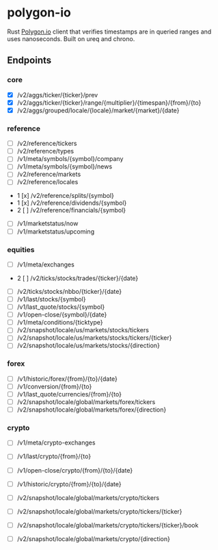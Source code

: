# polygon-io

Rust [Polygon.io](https://polygon.io) client that verifies timestamps are in queried ranges and uses nanoseconds. Built on ureq and chrono.


## Endpoints
### core
- [x] /v2/aggs/ticker/{ticker}/prev
- [x] /v2/aggs/ticker/{ticker}/range/{multiplier}/{timespan}/{from}/{to}
- [x] /v2/aggs/grouped/locale/{locale}/market/{market}/{date}

### reference
- [ ] /v2/reference/tickers
- [ ] /v2/reference/types
- [ ] /v1/meta/symbols/{symbol}/company
- [ ] /v1/meta/symbols/{symbol}/news
- [ ] /v2/reference/markets
- [ ] /v2/reference/locales
- 1 [x] /v2/reference/splits/{symbol}
- 1 [x] /v2/reference/dividends/{symbol}
- 2 [ ] /v2/reference/financials/{symbol}
- [ ] /v1/marketstatus/now
- [ ] /v1/marketstatus/upcoming

### equities
- [ ] /v1/meta/exchanges
- 2 [ ] /v2/ticks/stocks/trades/{ticker}/{date}
- [ ] /v2/ticks/stocks/nbbo/{ticker}/{date}
- [ ] /v1/last/stocks/{symbol}
- [ ] /v1/last_quote/stocks/{symbol}
- [ ] /v1/open-close/{symbol}/{date}
- [ ] /v1/meta/conditions/{ticktype}
- [ ] /v2/snapshot/locale/us/markets/stocks/tickers
- [ ] /v2/snapshot/locale/us/markets/stocks/tickers/{ticker}
- [ ] /v2/snapshot/locale/us/markets/stocks/{direction}

### forex
- [ ] /v1/historic/forex/{from}/{to}/{date}
- [ ] /v1/conversion/{from}/{to}
- [ ] /v1/last_quote/currencies/{from}/{to}
- [ ] /v2/snapshot/locale/global/markets/forex/tickers
- [ ] /v2/snapshot/locale/global/markets/forex/{direction}

### crypto
- [ ] /v1/meta/crypto-exchanges
- [ ] /v1/last/crypto/{from}/{to}
- [ ] /v1/open-close/crypto/{from}/{to}/{date}
- [ ] /v1/historic/crypto/{from}/{to}/{date}
- [ ] /v2/snapshot/locale/global/markets/crypto/tickers
- [ ] /v2/snapshot/locale/global/markets/crypto/tickers/{ticker}
- [ ] /v2/snapshot/locale/global/markets/crypto/tickers/{ticker}/book
- [ ] /v2/snapshot/locale/global/markets/crypto/{direction}

